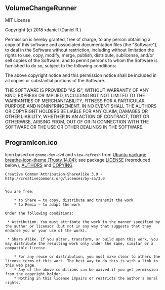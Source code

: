 VolumeChangeRunner
------------------

MIT License

Copyright (c) 2018 xdaniel (Daniel R.)

Permission is hereby granted, free of charge, to any person obtaining a copy
of this software and associated documentation files (the "Software"), to deal
in the Software without restriction, including without limitation the rights
to use, copy, modify, merge, publish, distribute, sublicense, and/or sell
copies of the Software, and to permit persons to whom the Software is
furnished to do so, subject to the following conditions:

The above copyright notice and this permission notice shall be included in all
copies or substantial portions of the Software.

THE SOFTWARE IS PROVIDED "AS IS", WITHOUT WARRANTY OF ANY KIND, EXPRESS OR
IMPLIED, INCLUDING BUT NOT LIMITED TO THE WARRANTIES OF MERCHANTABILITY,
FITNESS FOR A PARTICULAR PURPOSE AND NONINFRINGEMENT. IN NO EVENT SHALL THE
AUTHORS OR COPYRIGHT HOLDERS BE LIABLE FOR ANY CLAIM, DAMAGES OR OTHER
LIABILITY, WHETHER IN AN ACTION OF CONTRACT, TORT OR OTHERWISE, ARISING FROM,
OUT OF OR IN CONNECTION WITH THE SOFTWARE OR THE USE OR OTHER DEALINGS IN THE
SOFTWARE.

ProgramIcon.ico
---------------

Icon based on `gnome-dev-dvd` and `view-refresh` from [Ubuntu package breathe-icon-theme (Trusty 14.04)](https://code.launchpad.net/~ubuntu-branches/ubuntu/trusty/breathe-icon-theme/trusty); see package [LICENSE](https://bazaar.launchpad.net/~ubuntu-branches/ubuntu/trusty/breathe-icon-theme/trusty/view/head:/LICENSE?start_revid=4) (reproduced below), [AUTHORS](https://bazaar.launchpad.net/~ubuntu-branches/ubuntu/trusty/breathe-icon-theme/trusty/view/head:/AUTHORS?start_revid=4) and [COPYING](https://bazaar.launchpad.net/~ubuntu-branches/ubuntu/trusty/breathe-icon-theme/trusty/view/head:/COPYING?start_revid=4).

```
Creative Common Attribution-ShareAlike 3.0 - http://creativecommons.org/licenses/by-sa/3.0


You are free:

    * to Share — to copy, distribute and transmit the work
    * to Remix — to adapt the work

Under the following conditions:

 * Attribution. You must attribute the work in the manner specified by the author or licensor (but not in any way that suggests that they endorse you or your use of the work).

 * Share Alike. If you alter, transform, or build upon this work, you may distribute the resulting work only under the same, similar or a compatible license.

    * For any reuse or distribution, you must make clear to others the license terms of this work. The best way to do this is with a link to this web page.
    * Any of the above conditions can be waived if you get permission from the copyright holder.
    * Nothing in this license impairs or restricts the author's moral rights.
```

